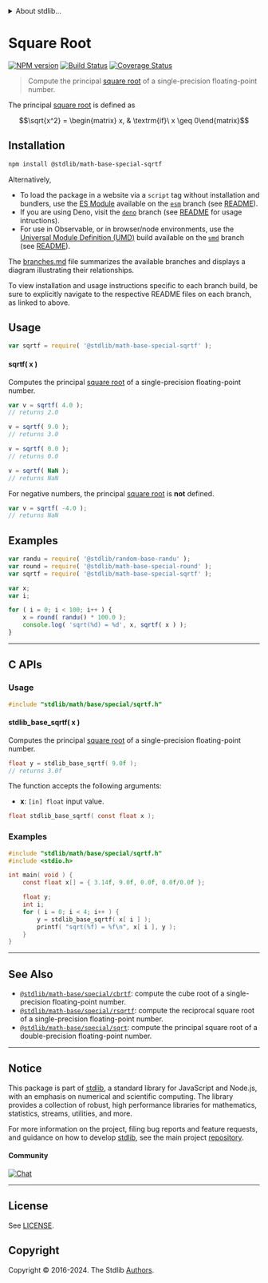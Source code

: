 <!--

@license Apache-2.0

Copyright (c) 2020 The Stdlib Authors.

Licensed under the Apache License, Version 2.0 (the "License");
you may not use this file except in compliance with the License.
You may obtain a copy of the License at

   http://www.apache.org/licenses/LICENSE-2.0

Unless required by applicable law or agreed to in writing, software
distributed under the License is distributed on an "AS IS" BASIS,
WITHOUT WARRANTIES OR CONDITIONS OF ANY KIND, either express or implied.
See the License for the specific language governing permissions and
limitations under the License.

-->


<details>
  <summary>
    About stdlib...
  </summary>
  <p>We believe in a future in which the web is a preferred environment for numerical computation. To help realize this future, we've built stdlib. stdlib is a standard library, with an emphasis on numerical and scientific computation, written in JavaScript (and C) for execution in browsers and in Node.js.</p>
  <p>The library is fully decomposable, being architected in such a way that you can swap out and mix and match APIs and functionality to cater to your exact preferences and use cases.</p>
  <p>When you use stdlib, you can be absolutely certain that you are using the most thorough, rigorous, well-written, studied, documented, tested, measured, and high-quality code out there.</p>
  <p>To join us in bringing numerical computing to the web, get started by checking us out on <a href="https://github.com/stdlib-js/stdlib">GitHub</a>, and please consider <a href="https://opencollective.com/stdlib">financially supporting stdlib</a>. We greatly appreciate your continued support!</p>
</details>

# Square Root

[![NPM version][npm-image]][npm-url] [![Build Status][test-image]][test-url] [![Coverage Status][coverage-image]][coverage-url] <!-- [![dependencies][dependencies-image]][dependencies-url] -->

> Compute the principal [square root][square-root] of a single-precision floating-point number.

<section class="intro">

The principal [square root][square-root] is defined as

<!-- <equation class="equation" label="eq:principal_square_root" align="center" raw="\sqrt{x^2} = \begin{matrix} x, & \textrm{if}\ x \geq 0\end{matrix}" alt="Principal square root"> -->

```math
\sqrt{x^2} = \begin{matrix} x, & \textrm{if}\ x \geq 0\end{matrix}
```

<!-- <div class="equation" align="center" data-raw-text="\sqrt{x^2} = \begin{matrix} x, &amp; \textrm{if}\ x \geq 0\end{matrix}" data-equation="eq:principal_square_root">
    <img src="https://cdn.jsdelivr.net/gh/stdlib-js/stdlib@fd65465ee942bbb6e3856d58268e1ee90d570989/lib/node_modules/@stdlib/math/base/special/sqrtf/docs/img/equation_principal_square_root.svg" alt="Principal square root">
    <br>
</div> -->

<!-- </equation> -->

</section>

<!-- /.intro -->

<section class="installation">

## Installation

```bash
npm install @stdlib/math-base-special-sqrtf
```

Alternatively,

-   To load the package in a website via a `script` tag without installation and bundlers, use the [ES Module][es-module] available on the [`esm`][esm-url] branch (see [README][esm-readme]).
-   If you are using Deno, visit the [`deno`][deno-url] branch (see [README][deno-readme] for usage intructions).
-   For use in Observable, or in browser/node environments, use the [Universal Module Definition (UMD)][umd] build available on the [`umd`][umd-url] branch (see [README][umd-readme]).

The [branches.md][branches-url] file summarizes the available branches and displays a diagram illustrating their relationships.

To view installation and usage instructions specific to each branch build, be sure to explicitly navigate to the respective README files on each branch, as linked to above.

</section>

<section class="usage">

## Usage

```javascript
var sqrtf = require( '@stdlib/math-base-special-sqrtf' );
```

#### sqrtf( x )

Computes the principal [square root][square-root] of a single-precision floating-point number.

```javascript
var v = sqrtf( 4.0 );
// returns 2.0

v = sqrtf( 9.0 );
// returns 3.0

v = sqrtf( 0.0 );
// returns 0.0

v = sqrtf( NaN );
// returns NaN
```

For negative numbers, the principal [square root][square-root] is **not** defined.

```javascript
var v = sqrtf( -4.0 );
// returns NaN
```

</section>

<!-- /.usage -->

<section class="examples">

## Examples

<!-- eslint no-undef: "error" -->

```javascript
var randu = require( '@stdlib/random-base-randu' );
var round = require( '@stdlib/math-base-special-round' );
var sqrtf = require( '@stdlib/math-base-special-sqrtf' );

var x;
var i;

for ( i = 0; i < 100; i++ ) {
    x = round( randu() * 100.0 );
    console.log( 'sqrt(%d) = %d', x, sqrtf( x ) );
}
```

</section>

<!-- /.examples -->

<!-- C interface documentation. -->

* * *

<section class="c">

## C APIs

<!-- Section to include introductory text. Make sure to keep an empty line after the intro `section` element and another before the `/section` close. -->

<section class="intro">

</section>

<!-- /.intro -->

<!-- C usage documentation. -->

<section class="usage">

### Usage

```c
#include "stdlib/math/base/special/sqrtf.h"
```

#### stdlib_base_sqrtf( x )

Computes the principal [square root][square-root] of a single-precision floating-point number.

```c
float y = stdlib_base_sqrtf( 9.0f );
// returns 3.0f
```

The function accepts the following arguments:

-   **x**: `[in] float` input value.

```c
float stdlib_base_sqrtf( const float x );
```

</section>

<!-- /.usage -->

<!-- C API usage notes. Make sure to keep an empty line after the `section` element and another before the `/section` close. -->

<section class="notes">

</section>

<!-- /.notes -->

<!-- C API usage examples. -->

<section class="examples">

### Examples

```c
#include "stdlib/math/base/special/sqrtf.h"
#include <stdio.h>

int main( void ) {
    const float x[] = { 3.14f, 9.0f, 0.0f, 0.0f/0.0f };

    float y;
    int i;
    for ( i = 0; i < 4; i++ ) {
        y = stdlib_base_sqrtf( x[ i ] );
        printf( "sqrt(%f) = %f\n", x[ i ], y );
    }
}
```

</section>

<!-- /.examples -->

</section>

<!-- /.c -->

<!-- Section for related `stdlib` packages. Do not manually edit this section, as it is automatically populated. -->

<section class="related">

* * *

## See Also

-   <span class="package-name">[`@stdlib/math-base/special/cbrtf`][@stdlib/math/base/special/cbrtf]</span><span class="delimiter">: </span><span class="description">compute the cube root of a single-precision floating-point number.</span>
-   <span class="package-name">[`@stdlib/math-base/special/rsqrtf`][@stdlib/math/base/special/rsqrtf]</span><span class="delimiter">: </span><span class="description">compute the reciprocal square root of a single-precision floating-point number.</span>
-   <span class="package-name">[`@stdlib/math-base/special/sqrt`][@stdlib/math/base/special/sqrt]</span><span class="delimiter">: </span><span class="description">compute the principal square root of a double-precision floating-point number.</span>

</section>

<!-- /.related -->

<!-- Section for all links. Make sure to keep an empty line after the `section` element and another before the `/section` close. -->


<section class="main-repo" >

* * *

## Notice

This package is part of [stdlib][stdlib], a standard library for JavaScript and Node.js, with an emphasis on numerical and scientific computing. The library provides a collection of robust, high performance libraries for mathematics, statistics, streams, utilities, and more.

For more information on the project, filing bug reports and feature requests, and guidance on how to develop [stdlib][stdlib], see the main project [repository][stdlib].

#### Community

[![Chat][chat-image]][chat-url]

---

## License

See [LICENSE][stdlib-license].


## Copyright

Copyright &copy; 2016-2024. The Stdlib [Authors][stdlib-authors].

</section>

<!-- /.stdlib -->

<!-- Section for all links. Make sure to keep an empty line after the `section` element and another before the `/section` close. -->

<section class="links">

[npm-image]: http://img.shields.io/npm/v/@stdlib/math-base-special-sqrtf.svg
[npm-url]: https://npmjs.org/package/@stdlib/math-base-special-sqrtf

[test-image]: https://github.com/stdlib-js/math-base-special-sqrtf/actions/workflows/test.yml/badge.svg?branch=main
[test-url]: https://github.com/stdlib-js/math-base-special-sqrtf/actions/workflows/test.yml?query=branch:main

[coverage-image]: https://img.shields.io/codecov/c/github/stdlib-js/math-base-special-sqrtf/main.svg
[coverage-url]: https://codecov.io/github/stdlib-js/math-base-special-sqrtf?branch=main

<!--

[dependencies-image]: https://img.shields.io/david/stdlib-js/math-base-special-sqrtf.svg
[dependencies-url]: https://david-dm.org/stdlib-js/math-base-special-sqrtf/main

-->

[chat-image]: https://img.shields.io/gitter/room/stdlib-js/stdlib.svg
[chat-url]: https://app.gitter.im/#/room/#stdlib-js_stdlib:gitter.im

[stdlib]: https://github.com/stdlib-js/stdlib

[stdlib-authors]: https://github.com/stdlib-js/stdlib/graphs/contributors

[umd]: https://github.com/umdjs/umd
[es-module]: https://developer.mozilla.org/en-US/docs/Web/JavaScript/Guide/Modules

[deno-url]: https://github.com/stdlib-js/math-base-special-sqrtf/tree/deno
[deno-readme]: https://github.com/stdlib-js/math-base-special-sqrtf/blob/deno/README.md
[umd-url]: https://github.com/stdlib-js/math-base-special-sqrtf/tree/umd
[umd-readme]: https://github.com/stdlib-js/math-base-special-sqrtf/blob/umd/README.md
[esm-url]: https://github.com/stdlib-js/math-base-special-sqrtf/tree/esm
[esm-readme]: https://github.com/stdlib-js/math-base-special-sqrtf/blob/esm/README.md
[branches-url]: https://github.com/stdlib-js/math-base-special-sqrtf/blob/main/branches.md

[stdlib-license]: https://raw.githubusercontent.com/stdlib-js/math-base-special-sqrtf/main/LICENSE

[square-root]: https://en.wikipedia.org/wiki/Square_root

<!-- <related-links> -->

[@stdlib/math/base/special/cbrtf]: https://github.com/stdlib-js/math-base-special-cbrtf

[@stdlib/math/base/special/rsqrtf]: https://github.com/stdlib-js/math-base-special-rsqrtf

[@stdlib/math/base/special/sqrt]: https://github.com/stdlib-js/math-base-special-sqrt

<!-- </related-links> -->

</section>

<!-- /.links -->
